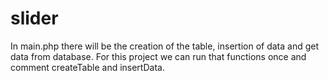 # slider
In main.php there will be the creation of the table,
insertion of data and get data from database.
For this project we can run that functions once and comment createTable and insertData.

